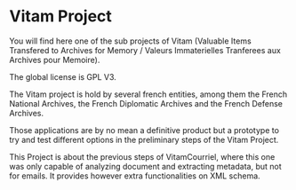 Vitam Project
=============

You will find here one of the sub projects of Vitam (Valuable Items Transfered to Archives for Memory / Valeurs Immaterielles Tranferees aux Archives pour Memoire).

The global license is GPL V3.

The Vitam project is hold by several french entities, among them the French National Archives, the French Diplomatic Archives and the French Defense Archives.

Those applications are by no mean a definitive product but a prototype to try and test different options in the preliminary steps of the Vitam Project.


This Project is about the previous steps of VitamCourriel, where this one was only capable of analyzing document and extracting metadata, but not for emails.
It provides however extra functionalities on XML schema.

